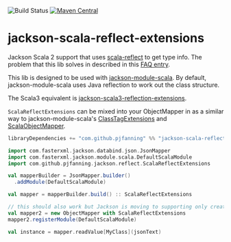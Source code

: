![Build Status](https://github.com/pjfanning/jackson-scala-reflect-extensions/actions/workflows/ci.yml/badge.svg?branch=main)
[![Maven Central](https://maven-badges.herokuapp.com/maven-central/com.github.pjfanning/jackson-scala-reflect-extensions_2.13/badge.svg)](https://maven-badges.herokuapp.com/maven-central/com.github.pjfanning/jackson-scala-reflect-extensions_2.13)

# jackson-scala-reflect-extensions

Jackson Scala 2 support that uses [scala-reflect](https://docs.scala-lang.org/overviews/reflection/overview.html)
to get type info. The problem that this lib solves in described in this [FAQ entry](https://github.com/FasterXML/jackson-module-scala/wiki/FAQ#deserializing-optionint-seqint-and-other-primitive-challenges).

This lib is designed to be used with [jackson-module-scala](https://github.com/FasterXML/jackson-module-scala). By default,
jackson-module-scala uses Java reflection to work out the class structure.

The Scala3 equivalent is [jackson-scala3-reflection-extensions](https://github.com/pjfanning/jackson-scala3-reflection-extensions).

`ScalaReflectExtensions` can be mixed into your ObjectMapper in as a similar way to jackson-module-scala's
[ClassTagExtensions](https://github.com/FasterXML/jackson-module-scala/blob/2.14/src/main/scala/com/fasterxml/jackson/module/scala/ClassTagExtensions.scala)
and [ScalaObjectMapper](https://github.com/FasterXML/jackson-module-scala/blob/2.14/src/main/scala-2.%2B/com/fasterxml/jackson/module/scala/ScalaObjectMapper.scala).

```scala
libraryDependencies += "com.github.pjfanning" %% "jackson-scala-reflect-extensions" % "2.15.0"
```

```scala
import com.fasterxml.jackson.databind.json.JsonMapper
import com.fasterxml.jackson.module.scala.DefaultScalaModule
import com.github.pjfanning.jackson.reflect.ScalaReflectExtensions

val mapperBuilder = JsonMapper.builder()
  .addModule(DefaultScalaModule)

val mapper = mapperBuilder.build() :: ScalaReflectExtensions

// this should also work but Jackson is moving to supporting only creating mapper instances from a builder
val mapper2 = new ObjectMapper with ScalaReflectExtensions
mapper2.registerModule(DefaultScalaModule)

val instance = mapper.readValue[MyClass](jsonText)
```
